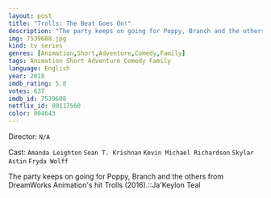 ```yaml
---
layout: post
title: "Trolls: The Beat Goes On!"
description: "The party keeps on going for Poppy, Branch and the others from DreamWorks Animation's hit Trolls (2016).::Ja'Keylon Teal.."
img: 7539608.jpg
kind: tv series
genres: [Animation,Short,Adventure,Comedy,Family]
tags: Animation Short Adventure Comedy Family 
language: English
year: 2018
imdb_rating: 5.8
votes: 637
imdb_id: 7539608
netflix_id: 80117560
color: 004643
---
```

Director: `N/A`  

Cast: `Amanda Leighton` `Sean T. Krishnan` `Kevin Michael Richardson` `Skylar Astin` `Fryda Wolff` 

The party keeps on going for Poppy, Branch and the others from DreamWorks Animation's hit Trolls (2016).::Ja'Keylon Teal